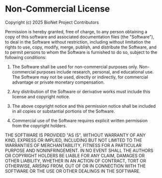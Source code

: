 # Non-Commercial License

Copyright (c) 2025 BioNet Project Contributors

Permission is hereby granted, free of charge, to any person obtaining a copy of this software and associated documentation files (the "Software"), to deal in the Software without restriction, including without limitation the rights to use, copy, modify, merge, publish, and distribute the Software, and to permit persons to whom the Software is furnished to do so, subject to the following conditions:

1. The Software shall be used for non-commercial purposes only. Non-commercial purposes include research, personal, and educational use. The Software may not be used, directly or indirectly, for commercial advantage or private monetary compensation.

2. Any distribution of the Software or derivative works must include this license and copyright notice.

3. The above copyright notice and this permission notice shall be included in all copies or substantial portions of the Software.

4. Commercial use of the Software requires explicit written permission from the copyright holders.

THE SOFTWARE IS PROVIDED "AS IS", WITHOUT WARRANTY OF ANY KIND, EXPRESS OR IMPLIED, INCLUDING BUT NOT LIMITED TO THE WARRANTIES OF MERCHANTABILITY, FITNESS FOR A PARTICULAR PURPOSE AND NONINFRINGEMENT. IN NO EVENT SHALL THE AUTHORS OR COPYRIGHT HOLDERS BE LIABLE FOR ANY CLAIM, DAMAGES OR OTHER LIABILITY, WHETHER IN AN ACTION OF CONTRACT, TORT OR OTHERWISE, ARISING FROM, OUT OF OR IN CONNECTION WITH THE SOFTWARE OR THE USE OR OTHER DEALINGS IN THE SOFTWARE.
